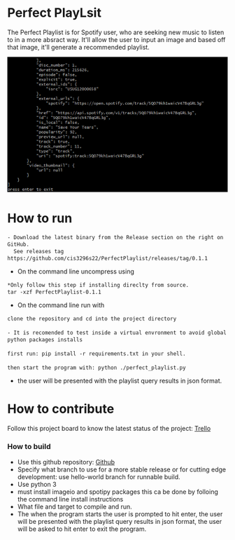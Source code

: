 # Perfect PlayLsit
The Perfect Playlist is for Spotify user, who are seeking new music to listen to in a more absract way. It'll allow the user to input an image and based off that image, it'll generate a recommended playlist. 

![This is a screenshot.](perfect_play.png)
# How to run
```
- Download the latest binary from the Release section on the right on GitHub.  
  See releases tag https://github.com/cis3296s22/PerfectPlaylist/releases/tag/0.1.1
```
 
- On the command line uncompress using
```
*Only follow this step if installing direclty from source.
tar -xzf PerfectPlaylist-0.1.1
```
- On the command line run with
```
clone the repository and cd into the project directory

- It is recomended to test inside a virtual envronment to avoid global python packages installs

first run: pip install -r requirements.txt in your shell.

then start the program with: python ./perfect_playlist.py
```
- the user will be presented with the playlist query results in json format. 

# How to contribute
Follow this project board to know the latest status of the project: [Trello]([https://trello.com/b/zeHItZVV/perfectplaylist)  

### How to build
- Use this github repository: [Github](https://github.com/cis3296s22/PerfectPlaylist/tree/hello-world) 
- Specify what branch to use for a more stable release or for cutting edge development: use hello-world branch for runnable build.
- Use python 3
- must install imageio and spotipy packages this ca be done by folloing the command line install instructions
- What file and target to compile and run. 
- The when the program starts the user is prompted to hit enter, 
  the user will be presented with the playlist query results in json format, 
  the user will be asked to hit enter to exit the program.

